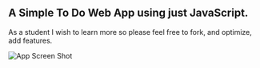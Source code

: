 ## A Simple To Do Web App using just JavaScript.
As a student I wish to learn more so please feel free to fork, and optimize, add features.

![App Screen Shot](https://dhanishgajjar.com/todo/git/sc.png)
